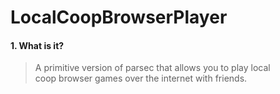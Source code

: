 # LocalCoopBrowserPlayer
#### 1. What is it?
  > <p> A primitive version of parsec that allows you to play local <br>
  > coop browser games over the internet with friends. </p>

